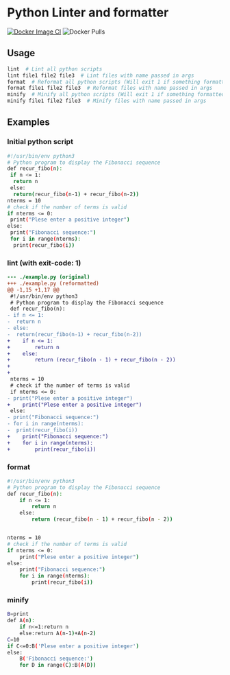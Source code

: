 # Python Linter and formatter

[![Docker Image CI](https://github.com/IsaevTech/pyfmt/actions/workflows/docker-image.yml/badge.svg)](https://github.com/IsaevTech/pyfmt/actions/workflows/docker-image.yml)
![Docker Pulls](https://img.shields.io/docker/pulls/ismv/pyfmt)

## Usage

```bash
lint  # Lint all python scripts
lint file1 file2 file3  # Lint files with name passed in args
format  # Reformat all python scripts (Will exit 1 if something formatted)
format file1 file2 file3  # Reformat files with name passed in args
minify  # Minify all python scripts (Will exit 1 if something formatted)
minify file1 file2 file3  # Minify files with name passed in args
```

## Examples

### Initial python script

```bash
#!/usr/bin/env python3
# Python program to display the Fibonacci sequence
def recur_fibo(n):
 if n <= 1:
  return n
 else:
  return(recur_fibo(n-1) + recur_fibo(n-2))
nterms = 10
# check if the number of terms is valid
if nterms <= 0:
 print("Plese enter a positive integer")
else:
 print("Fibonacci sequence:")
 for i in range(nterms):
  print(recur_fibo(i))
```

### lint (with exit-code: 1)

```diff
--- ./example.py (original)
+++ ./example.py (reformatted)
@@ -1,15 +1,17 @@
 #!/usr/bin/env python3
 # Python program to display the Fibonacci sequence
 def recur_fibo(n):
- if n <= 1:
-  return n
- else:
-  return(recur_fibo(n-1) + recur_fibo(n-2))
+    if n <= 1:
+        return n
+    else:
+        return (recur_fibo(n - 1) + recur_fibo(n - 2))
+
+
 nterms = 10
 # check if the number of terms is valid
 if nterms <= 0:
- print("Plese enter a positive integer")
+    print("Plese enter a positive integer")
 else:
- print("Fibonacci sequence:")
- for i in range(nterms):
-  print(recur_fibo(i))
+    print("Fibonacci sequence:")
+    for i in range(nterms):
+        print(recur_fibo(i))
```

### format

```bash
#!/usr/bin/env python3
# Python program to display the Fibonacci sequence
def recur_fibo(n):
    if n <= 1:
        return n
    else:
        return (recur_fibo(n - 1) + recur_fibo(n - 2))


nterms = 10
# check if the number of terms is valid
if nterms <= 0:
    print("Plese enter a positive integer")
else:
    print("Fibonacci sequence:")
    for i in range(nterms):
        print(recur_fibo(i))

```

### minify

```bash
B=print
def A(n):
    if n<=1:return n
    else:return A(n-1)+A(n-2)
C=10
if C<=0:B('Plese enter a positive integer')
else:
    B('Fibonacci sequence:')
    for D in range(C):B(A(D))
```
